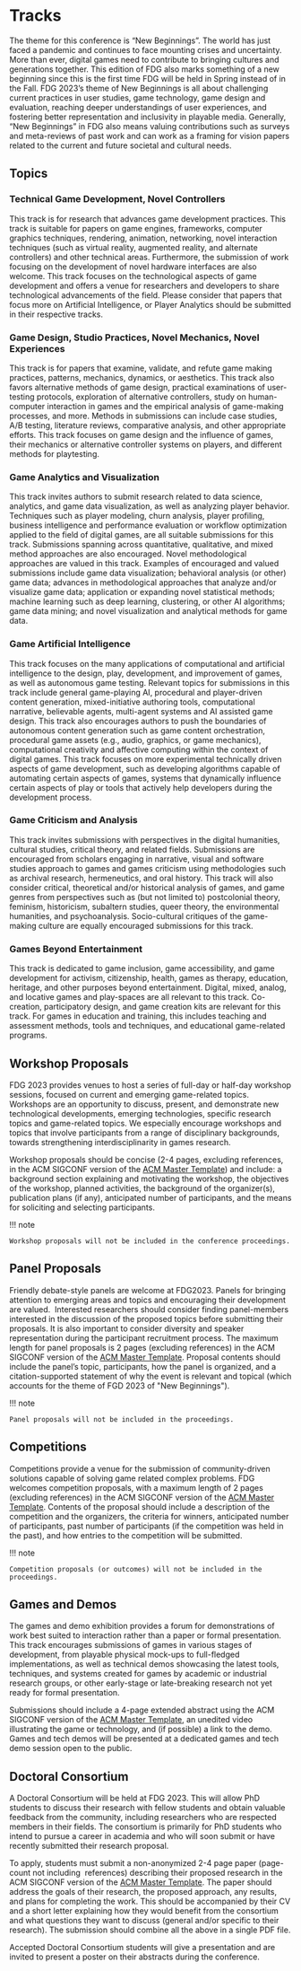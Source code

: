 # Tracks

The theme for this conference is “New Beginnings”. The world has just faced a pandemic and continues to face mounting crises and uncertainty. More than ever, digital games need to contribute to bringing cultures and generations together. This edition of FDG also marks something of a new beginning since this is the first time FDG will be held in Spring instead of in the Fall. FDG 2023’s theme of New Beginnings is all about challenging current practices in user studies, game technology, game design and evaluation, reaching deeper understandings of user experiences, and fostering better representation and inclusivity in playable media. Generally, “New Beginnings” in FDG also means valuing contributions such as surveys and meta-reviews of past work and can work as a framing for vision papers related to the current and future societal and cultural needs.

## Topics

### Technical Game Development, Novel Controllers

This track is for research that advances game development practices. This track is suitable for papers on game engines, frameworks, computer graphics techniques, rendering, animation, networking, novel interaction techniques (such as virtual reality, augmented reality, and alternate controllers) and other technical areas. Furthermore, the submission of work focusing on the development of novel hardware interfaces are also welcome. This track focuses on the technological aspects of game development and offers a venue for researchers and developers to share technological advancements of the field. Please consider that papers that focus more on Artificial Intelligence, or Player Analytics should be submitted in their respective tracks.

### Game Design, Studio Practices, Novel Mechanics, Novel Experiences

This track is for papers that examine, validate, and refute game making practices, patterns, mechanics, dynamics, or aesthetics. This track also favors alternative methods of game design, practical examinations of user-testing protocols, exploration of alternative controllers, study on human-computer interaction in games and the empirical analysis of game-making processes, and more. Methods in submissions can include case studies, A/B testing, literature reviews, comparative analysis, and other appropriate efforts. This track focuses on game design and the influence of games, their mechanics or alternative controller systems on players, and different methods for playtesting.

### Game Analytics and Visualization

This track invites authors to submit research related to data science, analytics, and game data visualization, as well as analyzing player behavior. Techniques such as player modeling, churn analysis, player profiling, business intelligence and performance evaluation or workflow optimization applied to the field of digital games, are all suitable submissions for this track. Submissions spanning across quantitative, qualitative, and mixed method approaches are also encouraged. Novel methodological approaches are valued in this track. Examples of encouraged and valued submissions include game data visualization; behavioral analysis (or other) game data; advances in methodological approaches that analyze and/or visualize game data; application or expanding novel statistical methods; machine learning such as deep learning, clustering, or other AI algorithms; game data mining; and novel visualization and analytical methods for game data.

### Game Artificial Intelligence

This track focuses on the many applications of computational and artificial intelligence to the design, play, development, and improvement of games, as well as autonomous game testing. Relevant topics for submissions in this track include general game-playing AI, procedural and player-driven content generation, mixed-initiative authoring tools, computational narrative, believable agents, multi-agent systems and AI assisted game design. This track also encourages authors to push the boundaries of autonomous content generation such as game content orchestration, procedural game assets (e.g., audio, graphics, or game mechanics), computational creativity and affective computing within the context of digital games. This track focuses on more experimental technically driven aspects of game development, such as developing algorithms capable of automating certain aspects of games, systems that dynamically influence certain aspects of play or tools that actively help developers during the development process. 

### Game Criticism and Analysis

This track invites submissions with perspectives in the digital humanities, cultural studies, critical theory, and related fields. Submissions are encouraged from scholars engaging in narrative, visual and software studies approach to games and games criticism using methodologies such as archival research, hermeneutics, and oral history. This track will also consider critical, theoretical and/or historical analysis of games, and game genres from perspectives such as (but not limited to) postcolonial theory, feminism, historicism, subaltern studies, queer theory, the environmental humanities, and psychoanalysis. Socio-cultural critiques of the game-making culture are equally encouraged submissions for this track.

### Games Beyond Entertainment

This track is dedicated to game inclusion, game accessibility, and game development for activism, citizenship, health, games as therapy, education, heritage, and other purposes beyond entertainment. Digital, mixed, analog, and locative games and play-spaces are all relevant to this track. Co-creation, participatory design, and game creation kits are relevant for this track. For games in education and training, this includes teaching and assessment methods, tools and techniques, and educational game-related programs.

## Workshop Proposals

FDG 2023 provides venues to host a series of full-day or half-day workshop sessions, focused on current and emerging game-related topics. Workshops are an opportunity to discuss, present, and demonstrate new technological developments, emerging technologies, specific research topics and game-related topics. We especially encourage workshops and topics that involve participants from a range of disciplinary backgrounds, towards strengthening interdisciplinarity in games research.

Workshop proposals should be concise (2-4 pages, excluding references, in the ACM SIGCONF version of the [ACM Master Template]​) and include: a background section explaining and motivating the workshop, the objectives of the workshop, planned activities, the background of the organizer(s), publication plans (if any), anticipated number of participants, and the means for soliciting and selecting participants.


!!! note

    Workshop proposals will not be included in the conference proceedings.

## Panel Proposals

Friendly debate-style panels are welcome at FDG2023. Panels for bringing attention to emerging areas and topics and encouraging their development are valued.  Interested researchers should consider finding panel-members interested in the discussion of the proposed topics before submitting their proposals. It is also important to consider diversity and speaker representation during the participant recruitment process. The maximum length for panel proposals is 2 pages (excluding references) in the ACM SIGCONF version of the ​[ACM Master Template]. Proposal contents should include the panel’s topic, participants, how the panel is organized, and a citation-supported statement of why the event is relevant and topical (which accounts for the theme of FGD 2023 of "New Beginnings").

!!! note

    Panel proposals will not be included in the proceedings.


## Competitions

Competitions provide a venue for the submission of community-driven solutions capable of solving game related complex problems. FDG welcomes competition proposals, with a maximum length of 2 pages (excluding references) in the ACM SIGCONF version of the [ACM Master Template]. Contents of the proposal should include a description of the competition and the organizers, the criteria for winners, anticipated number of participants, past number of participants (if the competition was held in the past), and how entries to the competition will be submitted.


!!! note

    Competition proposals (or outcomes) will not be included in the proceedings.

## Games and Demos

The games and demo exhibition provides a forum for demonstrations of work best suited to interaction rather than a paper or formal presentation. This track encourages submissions of games in various stages of development, from playable physical mock-ups to full-fledged implementations, as well as technical demos showcasing the latest tools, techniques, and systems created for games by academic or industrial research groups, or other early-stage or late-breaking research not yet ready for formal presentation.

Submissions should include a 4-page extended abstract using the ACM SIGCONF version of the [ACM Master Template], an unedited video illustrating the game or technology, and (if possible) a link to the demo. Games and tech demos will be presented at a dedicated games and tech demo session open to the public.

## Doctoral Consortium

A Doctoral Consortium will be held at FDG 2023. This will allow PhD students to discuss their research with fellow students and obtain valuable feedback from the community, including researchers who are respected members in their fields. The consortium is primarily for PhD students who intend to pursue a career in academia and who will soon submit or have recently submitted their research proposal.

To apply, students must submit a non-anonymized 2-4 page paper (page-count not including  references) describing their proposed research in the ACM SIGCONF version of the ​[ACM Master Template]. The paper should address the goals of their research, the proposed approach, any results, and plans for completing the work. This should be accompanied by their CV and a short letter explaining how they would benefit from the consortium and what questions they want to discuss (general and/or specific to their research). The submission should combine all the above in a single PDF file.

Accepted Doctoral Consortium students will give a presentation and are invited to present a poster on their abstracts during the conference.

[ACM Master Template]:https://www.acm.org/publications/taps/word-template-workflow